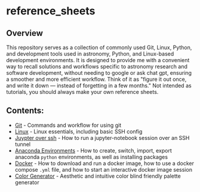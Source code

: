 # reference_sheets

## Overview
This repository serves as a collection of commonly used Git, Linux, Python, and development tools used in astronomy, Python, and Linux-based development environments. It is designed to provide me with a convenient way to recall solutions and workflows specific to astronomy research and software development, without needing to google or ask chat gpt, ensuring a smoother and more efficient workflow. Think of it as "figure it out once, and write it down — instead of forgetting in a few months." Not intended as tutorials, you should always make your own reference sheets. 

## Contents:
* [Git](https://github.com/afinemax/dev-reference/blob/master/git_commands.md) - Commands and workflow for using git  
* [Linux](https://github.com/afinemax/dev-reference/blob/master/linux.md) - Linux essentials, including basic SSH config  
* [Juypter over ssh](https://github.com/afinemax/dev-reference/blob/master/jupyter_over_ssh.md) - How to run a jupyter-notebook session over an SSH tunnel  
* [Anaconda Environments](https://github.com/afinemax/dev-reference/blob/master/managing_python_conda_envs.md) - How to create, switch, import, export anaconda `python` environments, as well as installing packages  
* [Docker](https://github.com/afinemax/dev-reference/blob/master/docker_basics.md) - How to download and run a docker image, how to use a docker compose `.yml` file, and how to start an interactive docker image session  
* [Color Generator](https://coolors.co/) - Aesthetic and intuitive color blind friendly palette generator

